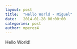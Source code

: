 ```yaml
---
layout: post
title:  "Hello World - Miguel"
date:   2014-01-28 00:00:00
categories: post
author: mperez4
---
```


Hello World!
